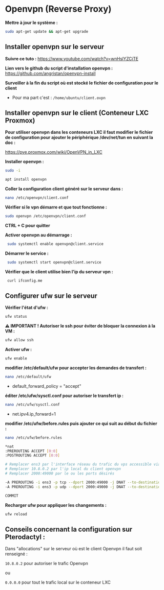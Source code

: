 # Openvpn (Reverse Proxy)

**Mettre à jour le système :**

```bash
sudo apt-get update && apt-get upgrade
```
## Installer openvpn sur le serveur

**Suivre ce tuto :**
https://www.youtube.com/watch?v=wnHslYZCiTE

**Lien vers le github du script d'installation openvpn :**
https://github.com/angristan/openvpn-install

**Surveiller à la fin du script où est stocké le fichier de configuration pour le client**
- Pour ma part c'est : `/home/ubuntu/client.ovpn`

## Installer openvpn sur le client (Conteneur LXC Proxmox) 

**Pour utiliser openvpn dans les conteneurs LXC il faut modifier le fichier de configuration pour ajouter le périphérique /dev/net/tun en suivant la doc :**

https://pve.proxmox.com/wiki/OpenVPN_in_LXC

**Installer openvpn :**

```bash
sudo -i
```

```bash
apt install openvpn
```

**Coller la configuration client généré sur le serveur dans :**
```bash
nano /etc/openvpn/client.conf
```

**Vérifier si le vpn démarre et que tout fonctionne :**
```bash
sudo openvpn /etc/openvpn/client.conf
```

**CTRL + C pour quitter**

**Activer openvpn au démarrage :**
```bash
 sudo systemctl enable openvpn@client.service
```

**Démarrer le service :**
```bash
 sudo systemctl start openvpn@client.service
```

**Vérifier que le client utilise bien l'ip du serveur vpn :**
```bash
 curl ifconfig.me
```

## Configurer ufw sur le serveur

**Vérifier l'état d'ufw :**
```bash
ufw status
```

**⚠️ IMPORTANT ! Autoriser le ssh pour éviter de bloquer la connexion à la VM :**
```bash
ufw allow ssh
```

**Activer ufw :**
```bash
ufw enable
```

**modifier /etc/default/ufw pour accepter les demandes de transfert :**

```bash
nano /etc/default/ufw
```
- default_forward_policy = "accept"


**éditer /etc/ufw/sysctl.conf pour autoriser le transfert ip :**

```bash
nano /etc/ufw/sysctl.conf
```
- net.ipv4.ip_forward=1


**modifier /etc/ufw/before.rules puis ajouter ce qui suit au début du fichier :**

```bash
nano /etc/ufw/before.rules
```

```bash
*nat
:PREROUTING ACCEPT [0:0]
:POSTROUTING ACCEPT [0:0]

# Remplacer ens3 par l'interface réseau du trafic du vps accessible via l'ip publique (Visible avec la commande : ifconfig)
# Remplacer 10.8.0.2 par l'ip local du client openvpn
# Remplacer 2000:49000 par le ou les ports désirés

-A PREROUTING -i ens3 -p tcp --dport 2000:49000 -j DNAT --to-destination 10.8.0.2
-A PREROUTING -i ens3 -p udp --dport 2000:49000 -j DNAT --to-destination 10.8.0.2

COMMIT
```

**Recharger ufw pour appliquer les changements :**

```bash
ufw reload
```

## Conseils concernant la configuration sur Pterodactyl :

Dans "allocations" sur le serveur où est le client Openvpn il faut soit renseigné : 

`10.8.0.2` pour autoriser le trafic Openvpn 

ou 

`0.0.0.0` pour tout le trafic local sur le conteneur LXC

